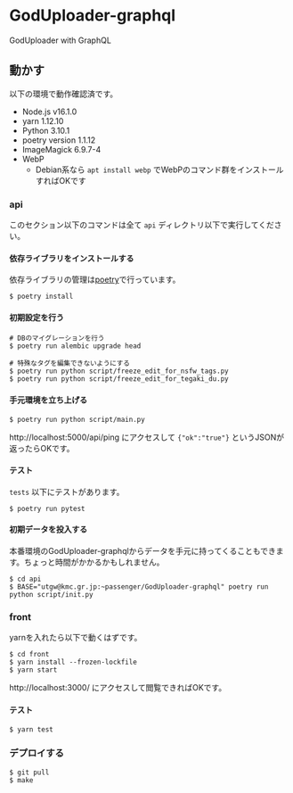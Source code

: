 # GodUploader-graphql
GodUploader with GraphQL

## 動かす

以下の環境で動作確認済です。

- Node.js v16.1.0
- yarn 1.12.10
- Python 3.10.1
- poetry version 1.1.12
- ImageMagick 6.9.7-4
- WebP
  - Debian系なら `apt install webp` でWebPのコマンド群をインストールすればOKです

### api

このセクション以下のコマンドは全て `api` ディレクトリ以下で実行してください。

#### 依存ライブラリをインストールする

依存ライブラリの管理は[poetry](https://python-poetry.org/)で行っています。

```
$ poetry install
```

#### 初期設定を行う

```
# DBのマイグレーションを行う
$ poetry run alembic upgrade head

# 特殊なタグを編集できないようにする
$ poetry run python script/freeze_edit_for_nsfw_tags.py
$ poetry run python script/freeze_edit_for_tegaki_du.py
```

#### 手元環境を立ち上げる

```
$ poetry run python script/main.py
```

http://localhost:5000/api/ping にアクセスして `{"ok":"true"}` というJSONが返ったらOKです。

#### テスト

`tests` 以下にテストがあります。

```
$ poetry run pytest
```

#### 初期データを投入する

本番環境のGodUploader-graphqlからデータを手元に持ってくることもできます。ちょっと時間がかかるかもしれません。

```
$ cd api
$ BASE="utgw@kmc.gr.jp:~passenger/GodUploader-graphql" poetry run python script/init.py
```

### front

yarnを入れたら以下で動くはずです。

```
$ cd front
$ yarn install --frozen-lockfile
$ yarn start
```

http://localhost:3000/ にアクセスして閲覧できればOKです。

#### テスト

```
$ yarn test
```

### デプロイする

```
$ git pull
$ make
```
